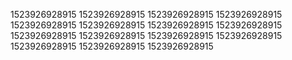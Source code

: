 1523926928915
1523926928915
1523926928915
1523926928915
1523926928915
1523926928915
1523926928915
1523926928915
1523926928915
1523926928915
1523926928915
1523926928915
1523926928915
1523926928915
1523926928915
